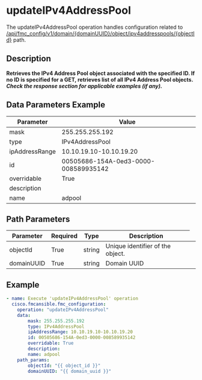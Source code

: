 # updateIPv4AddressPool

The updateIPv4AddressPool operation handles configuration related to [/api/fmc_config/v1/domain/{domainUUID}/object/ipv4addresspools/{objectId}](/paths//api/fmc_config/v1/domain/{domain_uuid}/object/ipv4addresspools/{object_id}.md) path.&nbsp;
## Description
**Retrieves the IPv4 Address Pool object associated with the specified ID. If no ID is specified for a GET, retrieves list of all IPv4 Address Pool objects. _Check the response section for applicable examples (if any)._**

## Data Parameters Example
| Parameter | Value |
| --------- | -------- |
| mask | 255.255.255.192 |
| type | IPv4AddressPool |
| ipAddressRange | 10.10.19.10-10.10.19.20 |
| id | 00505686-154A-0ed3-0000-008589935142 |
| overridable | True |
| description |   |
| name | adpool |

## Path Parameters
| Parameter | Required | Type | Description |
| --------- | -------- | ---- | ----------- |
| objectId | True | string <td colspan=3> Unique identifier of the object. |
| domainUUID | True | string <td colspan=3> Domain UUID |

## Example
```yaml
- name: Execute 'updateIPv4AddressPool' operation
  cisco.fmcansible.fmc_configuration:
    operation: "updateIPv4AddressPool"
    data:
        mask: 255.255.255.192
        type: IPv4AddressPool
        ipAddressRange: 10.10.19.10-10.10.19.20
        id: 00505686-154A-0ed3-0000-008589935142
        overridable: True
        description:  
        name: adpool
    path_params:
        objectId: "{{ object_id }}"
        domainUUID: "{{ domain_uuid }}"

```
